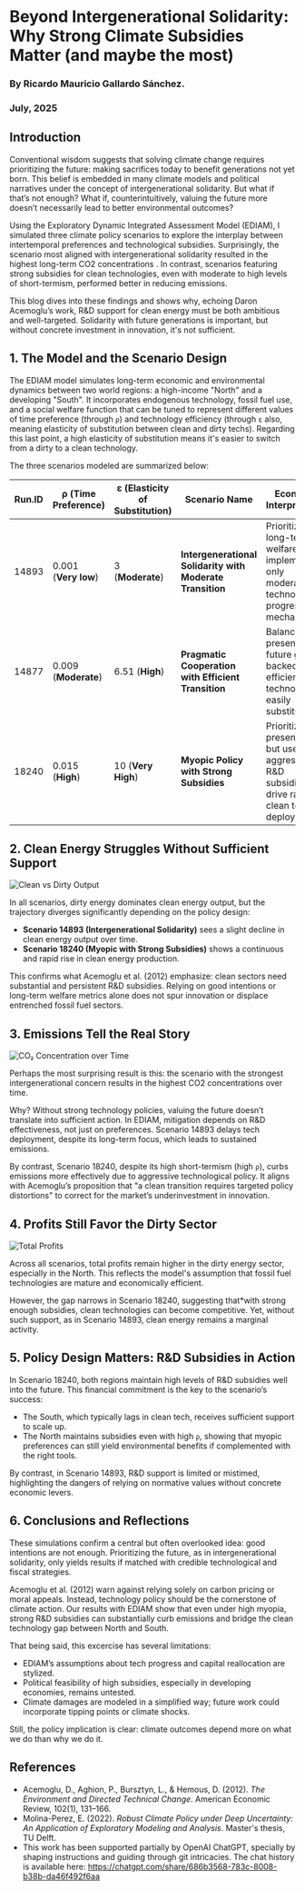 # Beyond Intergenerational Solidarity: Why Strong Climate Subsidies Matter (and maybe the most)
### By Ricardo Mauricio Gallardo Sánchez. 
### July, 2025

## Introduction

Conventional wisdom suggests that solving climate change requires prioritizing the future: making sacrifices today to benefit generations not yet born. This belief is embedded in many climate models and political narratives under the concept of intergenerational solidarity. But what if that’s not enough? What if, counterintuitively, valuing the future more doesn’t necessarily lead to better environmental outcomes?

Using the Exploratory Dynamic Integrated Assessment Model (EDIAM), I simulated three climate policy scenarios to explore the interplay between intertemporal preferences and technological subsidies. Surprisingly, the scenario most aligned with intergenerational solidarity resulted in the highest long-term CO2 concentrations . In contrast, scenarios featuring strong subsidies for clean technologies, even with moderate to high levels of short-termism, performed better in reducing emissions.

This blog dives into these findings and shows why, echoing Daron Acemoglu’s work, R&D support for clean energy must be both ambitious and well-targeted. Solidarity with future generations is important, but without concrete investment in innovation, it's not sufficient.


## 1. The Model and the Scenario Design

The EDIAM model simulates long-term economic and environmental dynamics between two world regions: a high-income "North" and a developing "South". It incorporates endogenous technology, fossil fuel use, and a social welfare function that can be tuned to represent different values of time preference (through `ρ`) and technology efficiency (through `ε` also, meaning elasticity of substitution between clean and dirty techs). Regarding this last point, a high elasticity of substitution means it's easier to switch from a dirty to a clean technology.

The three scenarios modeled are summarized below:

| Run.ID | ρ (Time Preference)     | ε (Elasticity of Substitution)     | Scenario Name                                      | Economic Interpretation                                                                                   |
|--------|--------------------------|--------------------------|---------------------------------------------------|-----------------------------------------------------------------------------------------------------------|
| 14893  | 0.001 (**Very low**)     | 3 (**Moderate**)         | **Intergenerational Solidarity with Moderate Transition** | Prioritizes long-term welfare, but implements only moderate technological progress mechanisms.         |
| 14877  | 0.009 (**Moderate**)     | 6.51 (**High**)          | **Pragmatic Cooperation with Efficient Transition** | Balances present and future gains, backed by efficient clean technology, easily substitued.        |
| 18240  | 0.015 (**High**)         | 10 (**Very High**)       | **Myopic Policy with Strong Subsidies**            | Prioritizes present gains, but uses aggressive R&D subsidies to drive rapid clean tech deployment.     |


## 2. Clean Energy Struggles Without Sufficient Support
![Clean vs Dirty Output](output/plots/CleanvsDirtyOutput.png)

In all scenarios, dirty energy dominates clean energy output, but the trajectory diverges significantly depending on the policy design:

- **Scenario 14893 (Intergenerational Solidarity)** sees a slight decline in clean energy output over time.
- **Scenario 18240 (Myopic with Strong Subsidies)** shows a continuous and rapid rise in clean energy production.

This confirms what Acemoglu et al. (2012) emphasize: clean sectors need substantial and persistent R&D subsidies. Relying on good intentions or long-term welfare metrics alone does not spur innovation or displace entrenched fossil fuel sectors.


## 3. Emissions Tell the Real Story

![CO₂ Concentration over Time](output/plots/CO2Concentration.png)

Perhaps the most surprising result is this: the scenario with the strongest intergenerational concern results in the highest CO2 concentrations over time.

Why? Without strong technology policies, valuing the future doesn’t translate into sufficient action. In EDIAM, mitigation depends on R&D effectiveness, not just on preferences. Scenario 14893 delays tech deployment, despite its long-term focus, which leads to sustained emissions.

By contrast, Scenario 18240, despite its high short-termism (high `ρ`), curbs emissions more effectively due to aggressive technological policy. It aligns with Acemoglu’s proposition that "a clean transition requires targeted policy distortions" to correct for the market’s underinvestment in innovation.

## 4. Profits Still Favor the Dirty Sector

![Total Profits](output/plots/TotalProfits.png)

Across all scenarios, total profits remain higher in the dirty energy sector, especially in the North. This reflects the model's assumption that fossil fuel technologies are mature and economically efficient.

However, the gap narrows in Scenario 18240, suggesting that*with strong enough subsidies, clean technologies can become competitive. Yet, without such support, as in Scenario 14893, clean energy remains a marginal activity.


## 5. Policy Design Matters: R&D Subsidies in Action

In Scenario 18240, both regions maintain high levels of R&D subsidies well into the future. This financial commitment is the key to the scenario’s success:

- The South, which typically lags in clean tech, receives sufficient support to scale up.
- The North maintains subsidies even with high `ρ`, showing that myopic preferences can still yield environmental benefits if complemented with the right tools.

By contrast, in Scenario 14893, R&D support is limited or mistimed, highlighting the dangers of relying on normative values without concrete economic levers.

## 6. Conclusions and Reflections

These simulations confirm a central but often overlooked idea: good intentions are not enough. Prioritizing the future, as in intergenerational solidarity, only yields results if matched with credible technological and fiscal strategies.

Acemoglu et al. (2012) warn against relying solely on carbon pricing or moral appeals. Instead, technology policy should be the cornerstone of climate action. Our results with EDIAM show that even under high myopia, strong R&D subsidies can substantially curb emissions and bridge the clean technology gap between North and South.

That being said, this excercise has several limitations: 
- EDIAM’s assumptions about tech progress and capital reallocation are stylized.
- Political feasibility of high subsidies, especially in developing economies, remains untested.
- Climate damages are modeled in a simplified way; future work could incorporate tipping points or climate shocks.

Still, the policy implication is clear: climate outcomes depend more on what we do than why we do it.


## References

- Acemoglu, D., Aghion, P., Bursztyn, L., & Hemous, D. (2012). *The Environment and Directed Technical Change*. American Economic Review, 102(1), 131–166. 
- Molina-Perez, E. (2022). *Robust Climate Policy under Deep Uncertainty: An Application of Exploratory Modeling and Analysis*. Master's thesis, TU Delft. 
- This work has been supported partially by OpenAI ChatGPT, specially by shaping instructions and guiding through git intricacies. The chat history is available here: https://chatgpt.com/share/686b3568-783c-8008-b38b-da46f492f6aa



